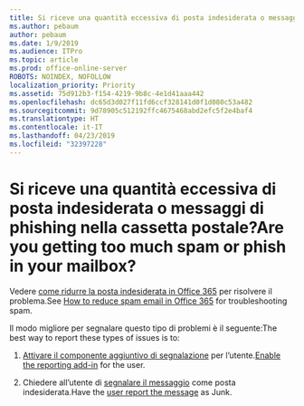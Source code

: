 ```yaml
---
title: Si riceve una quantità eccessiva di posta indesiderata o messaggi di phishing nella cassetta postale?
ms.author: pebaum
author: pebaum
ms.date: 1/9/2019
ms.audience: ITPro
ms.topic: article
ms.prod: office-online-server
ROBOTS: NOINDEX, NOFOLLOW
localization_priority: Priority
ms.assetid: 75d912b3-f154-4219-9b8c-4e1d41aaa442
ms.openlocfilehash: dc65d3d027f11fd6ccf328141d0f1d080c53a482
ms.sourcegitcommit: 9d78905c512192ffc4675468abd2efc5f2e4baf4
ms.translationtype: HT
ms.contentlocale: it-IT
ms.lasthandoff: 04/23/2019
ms.locfileid: "32397228"
---
```

# <a name="are-you-getting-too-much-spam-or-phish-in-your-mailbox"></a><span data-ttu-id="28560-102">Si riceve una quantità eccessiva di posta indesiderata o messaggi di phishing nella cassetta postale?</span><span class="sxs-lookup"><span data-stu-id="28560-102">Are you getting too much spam or phish in your mailbox?</span></span>

<span data-ttu-id="28560-103">Vedere [come ridurre la posta indesiderata in Office 365](https://docs.microsoft.com/office365/securitycompliance/reduce-spam-email) per risolvere il problema.</span><span class="sxs-lookup"><span data-stu-id="28560-103">See [How to reduce spam email in Office 365](https://docs.microsoft.com/office365/securitycompliance/reduce-spam-email) for troubleshooting spam.</span></span> 
  
<span data-ttu-id="28560-104">Il modo migliore per segnalare questo tipo di problemi è il seguente:</span><span class="sxs-lookup"><span data-stu-id="28560-104">The best way to report these types of issues is to:</span></span> 
  
1. <span data-ttu-id="28560-105">[Attivare il componente aggiuntivo di segnalazione](https://docs.microsoft.com/office365/securitycompliance/enable-the-report-message-add-in) per l’utente.</span><span class="sxs-lookup"><span data-stu-id="28560-105">[Enable the reporting add-in](https://docs.microsoft.com/office365/securitycompliance/enable-the-report-message-add-in) for the user.</span></span> 
    
2. <span data-ttu-id="28560-106">Chiedere all’utente di [segnalare il messaggio](https://support.office.com/article/b5caa9f1-cdf3-4443-af8c-ff724ea719d2) come posta indesiderata.</span><span class="sxs-lookup"><span data-stu-id="28560-106">Have the [user report the message](https://support.office.com/article/b5caa9f1-cdf3-4443-af8c-ff724ea719d2) as Junk.</span></span> 
    

